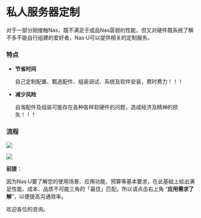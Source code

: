 # 私人服务器定制

对于一部分刚接触Nas，既不满足于成品Nas孱弱的性能，但又对硬件既系统了解不多不能自行组建的爱好者，Nas·U可以提供相关的定制服务。

### 特点

- **节省时间**

  自己定制配置、甄选配件、组装调试、系统及软件安装，费时费力！！！

- **减少风险**

  自淘配件及组装可能存在各种各样软硬件的问题，造成经济及精神的损失！！！

### 流程

![](https://nas-u.top/usr/uploads/2024/08/154871930.jpg)



![](https://nas-u.top/usr/uploads/2024/08/3756130257.jpg)



**前提**：

因为Nas·U要了解您的使用场景、应用功能、预算等基本要求，在此基础上给出满足性能、成本、品质不可能三角的「最佳」匹配。所以请点击右上角 “**应用需求了解**”，以便提高沟通效率。

欢迎各位的咨询。

 